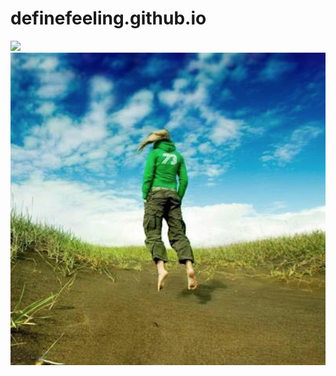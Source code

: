 # definefeeling.github.io
![](https://raw.githubusercontent.com/zimoguo/CustomCircle/master/screenshots/circle.jpg)
![](https://github.com/definefeeling/screenshots/blob/master/1.png?raw=true)
